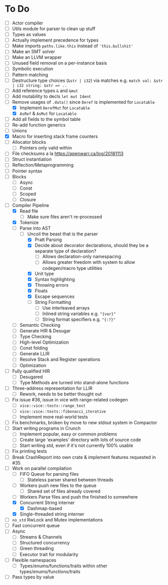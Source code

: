 # To Do

- [ ] Actor compiler
- [ ] Utils module for parser to clean up stuff
- [ ] Types as values
- [ ] Actually implement precedence for types
- [ ] Make imports `paths.like.this` instead of `'this.bullshit'`
- [ ] Make an SMT solver
- [ ] Make an LLVM wrapper
- [ ] Unused field removal on a per-instance basis
- [ ] Symbolic execution
- [ ] Pattern matching
- [ ] Destructure type choices (`&str | i32`) via matches e.g. `match val: &str | i32 string: &str => ..`
- [ ] Add reference types `&` and `&mut`
- [ ] Add mutability to decls `let mut Ident`
- [ ] Remove usages of `.data()` since `Deref` is implemented for `Locatable`
  - [x] Implement `DerefMut` for `Locatable`
  - [x] `AsRef` & `AsMut` for `Locatable`
- [ ] Add all fields to the symbol table
- [ ] Re-add function generics
- [ ] Unions
- [x] Macro for inserting stack frame counters
- [ ] Allocator blocks
  - [ ] Pointers only valid within
- [ ] File checksums a la https://apenwarr.ca/log/20181113
- [ ] Struct instantiation
- [ ] Reflection/Metaprogramming
- [ ] Pointer syntax
- [ ] Blocks
  - [ ] Async
  - [ ] Const
  - [ ] Scoped
  - [ ] Closure
- [ ] Compiler Pipeline
  - [x] Read file
    - [ ] Make sure files aren't re-processed
  - [x] Tokenize
  - [ ] Parse into AST
    - [ ] Uncoil the beast that is the parser
      - [x] Pratt Parsing
      - [x] Decide about decorator declarations, should they be a separate type of declaration?
        - [ ] Allows declaration-only namespacing
        - [ ] Allows greater freedom with system to allow codegen/macro type utilities
      - [x] Unit type
      - [x] Syntax highlighting
      - [x] Throwing errors
      - [x] Floats
      - [x] Escape sequences
      - [ ] String Formatting
        - [ ] Use interleaved arrays
        - [ ] Inlined string variables e.g. `"{var}"`
        - [ ] String format specifiers e.g. `"{:?}"`
  - [ ] Semantic Checking
  - [ ] Generate HIR & Desugar
  - [ ] Type Checking
  - [ ] High-level Optimization
  - [ ] Const folding
  - [ ] Generate LLIR
  - [ ] Resolve Stack and Register operations
  - [ ] Optimization
- [ ] Fully qualified HIR
  - [ ] Desugared
  - [ ] Type Methods are turned into stand-alone functions
- [ ] Three-address representation for LLIR
  - [ ] Rework, needs to be better thought out
- [ ] Fix issue #36, issue in vice with range-related codegen
  - [ ] `vice::vice::tests::range_test`
  - [ ] `vice::vice::tests::fibonacci_iterative`
  - [ ] Implement more real-world tests
- [ ] Fix benchmarks, broken by move to new stdout system in Compactor
- [ ] Start writing programs in Crunch
  - [ ] Implement popular, easy or common problems
  - [ ] Create large 'examples' directory with lots of source code
  - [ ] Start writing std, even if it's not currently 100% usable
- [ ] Fix printing tests
- [ ] Break CrashReport into own crate & implement features requested in #35
- [ ] Work on parallel compilation
  - [ ] FIFO Queue for parsing files
    - [ ] Stateless parser shared between threads
  - [ ] Workers push new files to the queue
    - [ ] Shared set of files already covered
  - [ ] Workers Parse files and push the finished to somewhere
  - [x] Concurrent String interner
    - [x] Dashmap-based
  - [x] Single-threaded string interner
- [ ] `no_std` RwLock and Mutex implementations
- [ ] Fast concurrent queue
- [ ] Async
  - [ ] Streams & Channels
  - [ ] Structured concurrency
  - [ ] Green threading
  - [ ] Executor trait for modularity
- [ ] Flexible namespaces
  - [ ] Types/enums/functions/traits within other types/enums/functions/traits
- [ ] Pass types by value
